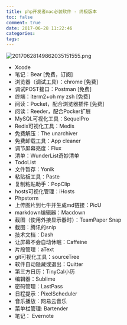 ```yaml
---
title: php开发者mac必装软件 - 终极版本
toc: false
comment: true
date: 2017-06-28 11:22:46
categories:
tags:
---
```



![20170628149862035151555.png](http://o9xbyqajf.bkt.clouddn.com/20170628149862035151555.png)



<!--more-->

- Xcode
- 笔记：Bear [免费，订阅]
- 浏览器（调试工具）：chrome [免费]
- 调试POST接口：Postman [免费]
- 终端：iterm2+oh my zsh [免费]
- 阅读：Pocket，配合浏览器插件 [免费]
- 阅读：Reeder，配合Pocker扩展
- MySQL可视化工具：SequelPro
- Redis可视化工具：Medis
- 免费解压：The unarchiver
- 免费卸载工具：App cleaner
- 调节屏幕亮度：Flux
- 清单：WunderList奇妙清单
- TodoList
- 文件暂存：Yonik
- 粘贴板工具：Paste
- 复制粘贴助手：PopClip
- hosts可视化管理：iHosts
- Phpstorm
- 上传图片到七牛并生成md链接：PicU
- markdown编辑器：Macdown
- 截图（使用外接显示器时）：TeamPaper Snap
- 截图：腾讯的snip
- 技术文档：Dash
- 让屏幕不会自动休眠：Caffeine
- 片段管理：aText
- git可视化工具：sourceTree
- 软件自动隐藏或退出：Quitter
- 第三方日历：TinyCal小历
- 编辑器：Sublime
- 密码管理：LastPass
- 日程提示：PixelScheduler
- 音乐播放：网易云音乐
- 菜单栏管理: Bartender
- 笔记： Evernote